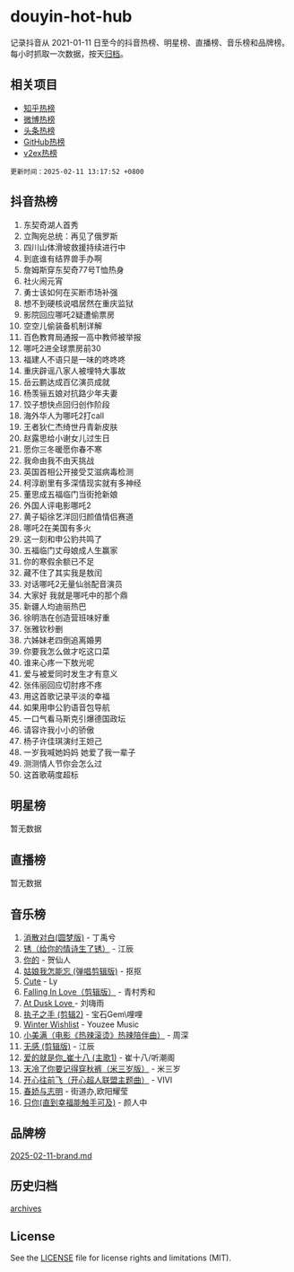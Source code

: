 # douyin-hot-hub

记录抖音从 2021-01-11 日至今的抖音热榜、明星榜、直播榜、音乐榜和品牌榜。每小时抓取一次数据，按天[归档](archives)。

## 相关项目

- [知乎热榜](https://github.com/lonnyzhang423/zhihu-hot-hub)
- [微博热榜](https://github.com/lonnyzhang423/weibo-hot-hub)
- [头条热榜](https://github.com/lonnyzhang423/toutiao-hot-hub)
- [GitHub热榜](https://github.com/lonnyzhang423/github-hot-hub)
- [v2ex热榜](https://github.com/lonnyzhang423/v2ex-hot-hub)


`更新时间：2025-02-11 13:17:52 +0800`

## 抖音热榜

1. 东契奇湖人首秀
1. 立陶宛总统：再见了俄罗斯
1. 四川山体滑坡救援持续进行中
1. 到底谁有结界兽手办啊
1. 詹姆斯穿东契奇77号T恤热身
1. 社火闹元宵
1. 勇士该如何在买断市场补强
1. 想不到硬核说唱居然在重庆监狱
1. 影院回应哪吒2疑遭偷票房
1. 空空儿偷装备机制详解
1. 百色教育局通报一高中教师被举报
1. 哪吒2进全球票房前30
1. 福建人不语只是一味的咚咚咚
1. 重庆辟谣八家人被埋特大事故
1. 岳云鹏达成百亿演员成就
1. 杨羡骊五娘对抗路少年夫妻
1. 饺子想快点回归创作阶段
1. 海外华人为哪吒2打call
1. 王者狄仁杰绮世丹青新皮肤
1. 赵露思给小谢女儿过生日
1. 愿你三冬暖愿你春不寒
1. 我命由我不由天挑战
1. 英国首相公开接受艾滋病毒检测
1. 柯淳剧里有多深情现实就有多神经
1. 董思成五福临门当街抢新娘
1. 外国人评电影哪吒2
1. 黄子韬徐艺洋回归颜值情侣赛道
1. 哪吒2在美国有多火
1. 这一刻和申公豹共鸣了
1. 五福临门丈母娘成人生赢家
1. 你的寒假余额已不足
1. 藏不住了其实我是敖闰
1. 对话哪吒2无量仙翁配音演员
1. 大家好 我就是哪吒中的那个鼎
1. 新疆人均迪丽热巴
1. 徐明浩在创造营班味好重
1. 张雅钦秒删
1. 六姊妹老四倒追离婚男
1. 你要我怎么做才吃这口菜
1. 谁来心疼一下敖光呢
1. 爱与被爱同时发生才有意义
1. 张伟丽回应切肘疼不疼
1. 用这首歌记录平淡的幸福
1. 如果用申公豹语音包导航
1. 一口气看马斯克引爆德国政坛
1. 请容许我小小的骄傲
1. 杨子许佳琪演纣王妲己
1. 一岁我喊她妈妈 她爱了我一辈子
1. 测测情人节你会怎么过
1. 这首歌萌度超标

## 明星榜

暂无数据

## 直播榜

暂无数据

## 音乐榜

1. [消散对白(圆梦版)](https://sf5-hl-cdn-tos.douyinstatic.com/obj/tos-cn-ve-2774/og4jB5I5IizzoZVAAAzWgBMAsMDWoArfwBOiFs) - 丁禹兮
1. [锈（给你的情诗生了锈）](https://sf5-hl-cdn-tos.douyinstatic.com/obj/tos-cn-ve-2774/o8a1PBtVqIYbPEGK6e5A4egedVMdm3fCIz6bbE) - 江辰
1. [你的](https://sf3-cdn-tos.douyinstatic.com/obj/tos-cn-ve-2774/oYuIeKf42jB7sEV6B2upMdpYAgfrQWj0FeRegh) - 贺仙人
1. [姑娘我怎能忘 (弹唱剪辑版)](https://sf5-hl-cdn-tos.douyinstatic.com/obj/tos-cn-ve-2774/okamwrBGEMz6illuEofAsMV4yzF5tVWbBiA5AI) - 抠抠
1. [Cute](https://sf5-hl-cdn-tos.douyinstatic.com/obj/tos-cn-ve-2774/o4IbIzHWKAAB4wsS5qMBRiiAlEBGTpQRNfFvuo) - Ly
1. [Falling In Love（剪辑版）](https://sf5-hl-cdn-tos.douyinstatic.com/obj/tos-cn-ve-2774/o8ajpA8zzgBPahbBIO8AcKGBLJezFCRd1wfP9f) - 青村秀和
1. [ At Dusk  Love ](https://sf5-hl-cdn-tos.douyinstatic.com/obj/tos-cn-ve-2774/o8CrpCf5CaYgI4ZrtQgMQAFEfuGqNnRSDQAPBc) - 刘嗨雨
1. [执子之手 (剪辑2)](https://sf5-hl-cdn-tos.douyinstatic.com/obj/tos-cn-ve-2774/oUoZLQjCc31XzqsBnBQUNgeKtYPBcgbFDwtfcu) - 宝石Gem\哩哩
1. [Winter Wishlist](https://sf5-hl-cdn-tos.douyinstatic.com/obj/tos-cn-ve-2774/oIIgUOeamCFCVAzxN6MFRLIBlLGpUqQxeeHrLE) - Youzee Music
1. [小美满（电影《热辣滚烫》热辣陪伴曲）](https://sf3-cdn-tos.douyinstatic.com/obj/tos-cn-ve-2774/o0GAn2lSgfZIDUgtevCGDQYnFg4CwnrBaxbTZL) - 周深
1. [无感 (剪辑版)](https://sf5-hl-cdn-tos.douyinstatic.com/obj/tos-cn-ve-2774/o0eIsUzJBDlQaQFC5OFlgbMEZC1TFYBftOBn6p) - 江辰
1. [爱的就是你_崔十八 (主歌1)](https://sf5-hl-cdn-tos.douyinstatic.com/obj/tos-cn-ve-2774/oI5BO5DhFZ6UTcNCnZaOCBLtZ7WIMQGfgnXf5E) - 崔十八/听潮阁
1. [天冷了你要记得穿秋裤（米三岁版）](https://sf5-hl-cdn-tos.douyinstatic.com/obj/tos-cn-ve-2774/oQlIwVIDWiZ6BQilAorS7MA0AgCkQDvcZAdm1) - 米三岁
1. [开心往前飞（开心超人联盟主题曲）](https://sf3-cdn-tos.douyinstatic.com/obj/tos-cn-ve-2774/9d8fb7c82cf1421fb93a9fe925275e0a) - VIVI
1. [春娇与志明](https://sf5-hl-cdn-tos.douyinstatic.com/obj/tos-cn-ve-2774/e530d8fceb7044b39707d7f9ff54add1) - 街道办,欧阳耀莹
1. [只你(直到幸福能触手可及)](https://sf5-hl-cdn-tos.douyinstatic.com/obj/tos-cn-ve-2774/o0lBkRDzFTeaVSUz3ZZSCBVtZ5DIMQGfgmEAuE) - 颜人中

## 品牌榜

[2025-02-11-brand.md](archives/2025-02-11-brand.md)

## 历史归档

[archives](archives)

## License

See the [LICENSE](LICENSE) file for license rights and limitations (MIT).
